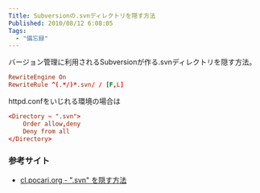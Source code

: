 ```yaml
---
Title: Subversionの.svnディレクトリを隠す方法
Published: 2010/08/12 6:08:05
Tags:
  - "備忘録"
---
```

バージョン管理に利用されるSubversionが作る.svnディレクトリを隠す方法。

``` conf
RewriteEngine On  
RewriteRule ^(.*/)*.svn/ / [F,L]
```
httpd.confをいじれる環境の場合は

``` conf
<Directory ~ ".svn">
	Order allow,deny 
	Deny from all  
</Directory>
```

### 参考サイト  

- [cl.pocari.org - ".svn" を隠す方法](http://cl.pocari.org/2008-04-13-1.html)  

